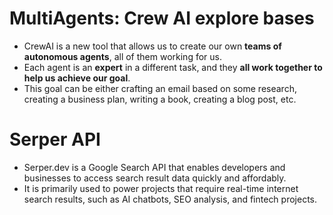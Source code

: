 # MultiAgents: Crew AI explore bases

- CrewAI is a new tool that allows us to create our own **teams of autonomous agents**, all of them working for us.
- Each agent is an **expert** in a different task, and they **all work together to help us achieve our goal**. 
- This goal can be either crafting an email based on some research, creating a business plan, writing a book, creating a blog post, etc.

# Serper API
- Serper.dev is a Google Search API that enables developers and businesses to access search result data quickly and affordably. 
- It is primarily used to power projects that require real-time internet search results, such as AI chatbots, SEO analysis, and fintech projects. 
